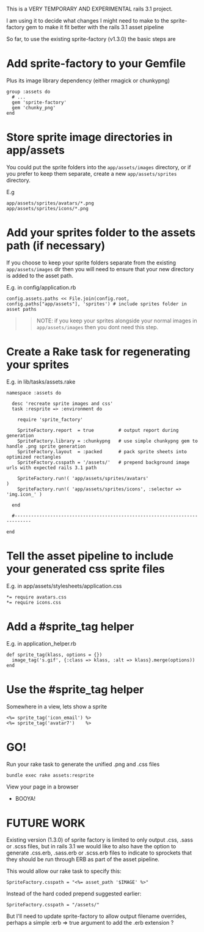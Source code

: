 This is a VERY TEMPORARY AND EXPERIMENTAL rails 3.1 project.

I am using it to decide what changes I might need to make to the
sprite-factory gem to make it fit better with the rails 3.1
asset pipeline

So far, to use the existing sprite-factory (v1.3.0) the basic steps are

Add sprite-factory to your Gemfile
==================================

Plus its image library dependency (either rmagick or chunkypng)

    group :assets do
      # ...
      gem 'sprite-factory'
      gem 'chunky_png'
    end

Store sprite image directories in app/assets
============================================

You could put the sprite folders into the `app/assets/images`
directory, or if you prefer to keep them separate, create a
new `app/assets/sprites` directory.

E.g

    app/assets/sprites/avatars/*.png
    app/assets/sprites/icons/*.png

Add your sprites folder to the assets path (if necessary)
=========================================================

If you choose to keep your sprite folders separate from the
existing `app/assets/images` dir then you will need to ensure
that your new directory is added to the asset path.

E.g. in config/application.rb

    config.assets.paths << File.join(config.root, config.paths["app/assets"], 'sprites') # include sprites folder in asset paths

>> NOTE: if you keep your sprites alongside your normal images
   in `app/assets/images` then you dont need this step.

Create a Rake task for regenerating your sprites
================================================

E.g. in lib/tasks/assets.rake

    namespace :assets do

      desc 'recreate sprite images and css'
      task :resprite => :environment do 
        
        require 'sprite_factory'
        
        SpriteFactory.report  = true         # output report during generation
        SpriteFactory.library = :chunkypng   # use simple chunkypng gem to handle .png sprite generation
        SpriteFactory.layout  = :packed      # pack sprite sheets into optimized rectangles
        SpriteFactory.csspath = '/assets/'   # prepend background image urls with expected rails 3.1 path

        SpriteFactory.run!( 'app/assets/sprites/avatars'                         )
        SpriteFactory.run!( 'app/assets/sprites/icons', :selector => 'img.icon_' )
      
      end

      #----------------------------------------------------------------------------

    end
  
Tell the asset pipeline to include your generated css sprite files
==================================================================

E.g. in app/assets/stylesheets/application.css

    *= require avatars.css
    *= require icons.css

Add a #sprite_tag helper
========================

E.g. in application_helper.rb

    def sprite_tag(klass, options = {})
      image_tag('s.gif', {:class => klass, :alt => klass}.merge(options))
    end

Use the #sprite_tag helper
==========================

Somewhere in a view, lets show a sprite

    <%= sprite_tag('icon_email') %>
    <%= sprite_tag('avatar7')    %>


GO!
==

Run your rake task to generate the unified .png and .css files

    bundle exec rake assets:resprite

View your page in a browser

 * BOOYA!



FUTURE WORK
===========

Existing version (1.3.0) of sprite factory is limited to only output .css, .sass or .scss files, but
in rails 3.1 we would like to also have the option to generate .css.erb, .sass.erb or .scss.erb files
to indicate to sprockets that they should be run through ERB as part of the asset pipeline.

This would allow our rake task to specify this:

    SpriteFactory.csspath = "<%= asset_path '$IMAGE' %>"

Instead of the hard coded prepend suggested earlier:

    SpriteFactory.csspath = "/assets/"

But I'll need to update sprite-factory to allow output filename overrides, perhaps a simple :erb => true
argument to add the .erb extension ?



